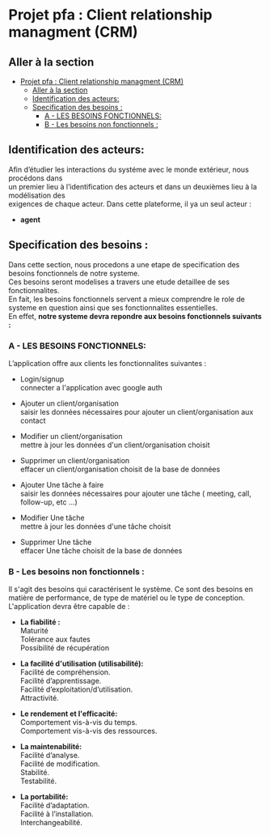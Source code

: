 # Projet pfa : Client relationship managment (CRM)
## Aller à la section
- [Projet pfa : Client relationship managment (CRM)](#projet-pfa-client-relationship-managment-crm)
  - [Aller à la section](#aller-à-la-section)
  - [Identification des acteurs:](#identification-des-acteurs)
  - [Specification des besoins :](#specification-des-besoins-)
    - [A - LES BESOINS FONCTIONNELS:](#a---les-besoins-fonctionnels)
    - [B - Les besoins non fonctionnels :](#b---les-besoins-non-fonctionnels)


## Identification des acteurs:
Afin d’étudier les interactions du systéme avec le monde extérieur, nous procédons dans  
un premier lieu à l’identification des acteurs et dans un deuxièmes lieu à la modélisation des  
exigences de chaque acteur. Dans cette plateforme, il ya un seul acteur :  
 - **agent**

## Specification des besoins :

Dans cette section, nous procedons a une etape de specification des besoins fonctionnels de notre systeme.  
Ces besoins seront modelises a travers une etude detaillee de ses fonctionnalites.   
En fait, les besoins fonctionnels servent a mieux comprendre le role de systeme en question ainsi que ses fonctionnalites essentielles.   
En effet, **notre systeme devra repondre aux besoins fonctionnels suivants :**

### A - LES BESOINS FONCTIONNELS:
L’application offre aux  clients les fonctionnalites suivantes :<br> 
* Login/signup <br>
   connecter a l'application avec google auth

* Ajouter un client/organisation<br>
   saisir les données nécessaires pour ajouter un client/organisation aux contact

* Modifier un client/organisation<br>
   mettre à jour les données d'un client/organisation choisit 

* Supprimer un client/organisation<br>
   effacer un client/organisation choisit de la base de données 

* Ajouter Une tâche à faire<br>
     saisir les données nécessaires pour ajouter une tâche ( meeting, call, follow-up, etc ...)

* Modifier Une tâche<br>
   mettre à jour les données d'une tâche choisit  

* Supprimer Une tâche<br>
   effacer Une tâche choisit de la base de données 
   
### B - Les besoins non fonctionnels :
Il s'agit des besoins qui caractérisent le système. Ce sont des besoins en matière de performance, de type de matériel ou le type de conception. 
L'application devra être capable de :

- **La fiabilité :**  
 Maturité  
 Tolérance aux fautes  
 Possibilité de récupération  
 
- **La facilité d'utilisation (utilisabilité):**  
 Facilité de compréhension.  
 Facilité d’apprentissage.  
 Facilité d’exploitation/d’utilisation.  
 Attractivité.  
 
- **Le rendement et l'efficacité:**  
 Comportement vis-à-vis du temps.  
 Comportement vis-à-vis des ressources.  
- **La maintenabilité:**  
 Facilité d’analyse.  
Facilité de modification.  
Stabilité.  
Testabilité.  

- **La portabilité:**  
Facilité d’adaptation.  
Facilité à l’installation.  
Interchangeabilité.  

